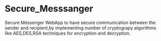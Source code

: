 # Secure_Messsanger
Secure Messenger WebApp to have secure communication between the sender and recipient,by  implementing number of cryptograpy algorithms like AES,DES,RSA techniques for encryption and  decryption.
